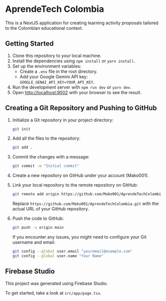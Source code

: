 # AprendeTech Colombia

This is a NextJS application for creating learning activity proposals tailored to the Colombian educational context.

## Getting Started

1.  Clone this repository to your local machine.
2.  Install the dependencies using `npm install` or `yarn install`.
3.  Set up the environment variables:
    *   Create a `.env` file in the root directory.
    *   Add your Google Gemini API key: `GOOGLE_GENAI_API_KEY=YOUR_API_KEY`.
4.  Run the development server with `npm run dev` or `yarn dev`.
5.  Open [http://localhost:9002](http://localhost:9002) with your browser to see the result.

## Creating a Git Repository and Pushing to GitHub

1.  Initialize a Git repository in your project directory:

    ```bash
    git init
    ```

2.  Add all the files to the repository:

    ```bash
    git add .
    ```

3.  Commit the changes with a message:

    ```bash
    git commit -m "Initial commit"
    ```

4.  Create a new repository on GitHub under your account (Mako001).
5.  Link your local repository to the remote repository on GitHub:

    ```bash
    git remote add origin https://github.com/Mako001/AprendeTechColombia.git
    ```

    Replace `https://github.com/Mako001/AprendeTechColombia.git` with the actual URL of your GitHub repository.
6.  Push the code to GitHub:

    ```bash
    git push -u origin main
    ```

    If you encounter any issues, you might need to configure your Git username and email:

    ```bash
    git config --global user.email "youremail@example.com"
    git config --global user.name "Your Name"
    ```

## Firebase Studio

This project was generated using Firebase Studio.

To get started, take a look at `src/app/page.tsx`.
